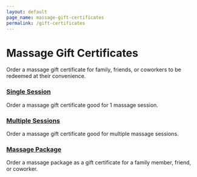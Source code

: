 ```yaml
---
layout: default
page_name: massage-gift-certificates
permalink: /gift-certificates
---
```


<!--=== Breadcrumbs v3 ===-->
<div class="breadcrumbs-v3 img-v1">
  <div class="container text-center">
    <div class="page-heading">
      <h1>Massage Gift Certificates</h1>
      <p>Order a massage gift certificate for family, friends, or coworkers to be redeemed at their convenience.</p>
    </div>
  </div><!--/end container-->
</div>
<!--=== End Breadcrumbs v3 ===-->

<!--=== Profile ===-->
<div class="container content profile">
  <div class="row">
    <div class="col-md-4">
      <div class="thumbnails thumbnail-style thumbnail-kenburn">
        <div class="caption">
          <h3><a class="hover-effect" href="#">Single Session</a></h3>
          <p>Order a massage gift certificate good for 1 massage session.</p>
        </div>
      </div>
    </div>
    <div class="col-md-4">
      <div class="thumbnails thumbnail-style thumbnail-kenburn">
        <div class="caption">
          <h3><a class="hover-effect" href="#">Multiple Sessions</a></h3>
          <p>Order a massage gift certificate good for multiple massage sessions.</p>
        </div>
      </div>
    </div>
    <div class="col-md-4">
      <div class="thumbnails thumbnail-style thumbnail-kenburn">
        <div class="caption">
          <h3><a class="hover-effect" href="#">Massage Package </a></h3>
          <p>Order a massage package as a gift certificate for a family member, friend, or coworker.</p>
        </div>
      </div>
    </div>
  </div>
</div>
<!--=== End Profile ===-->
